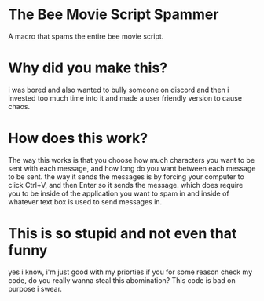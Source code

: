 # The Bee Movie Script Spammer
 A macro that spams the entire bee movie script.
# Why did you make this? 
i was bored and also wanted to bully someone on discord and then i invested too much time into it and made a user friendly version to cause chaos.
# How does this work?
The way this works is that you choose how much characters you want to be sent with each message, and how long do you want between each message to be sent. 
the way it sends the messages is by forcing your computer to click Ctrl+V, and then Enter so it sends the message. which does require you to be inside of the application you want to spam in and inside of whatever text box is used to send messages in.
# This is so stupid and not even that funny
yes i know, i'm just good with my priorties
if you for some reason check my code, do you really wanna steal this abomination? 
This code is bad on purpose i swear.
